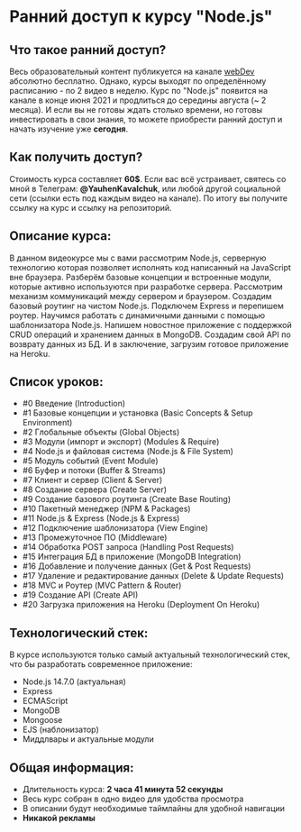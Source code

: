 
# Ранний доступ к курсу "Node.js"

## Что такое ранний доступ?
Весь образовательный контент публикуется на канале [webDev](http://youtube.com/YauhenKavalchuk) абсолютно бесплатно. Однако, курсы выходят по определённому расписанию - по 2 видео в неделю. Курс по "Node.js" появится на канале в конце июня 2021 и продлиться до середины августа (~ 2 месяца). И если вы не готовы ждать столько времени, но готовы инвестировать в свои знания, то можете приобрести ранний доступ и начать изучение уже **сегодня**.

## Как получить доступ?
Стоимость курса составляет **60$**.
Если вас всё устраивает, святесь со мной в Телеграм: **@YauhenKavalchuk**, или любой другой социальной сети (ссылки есть под каждым видео на канале). По итогу вы получите ссылку на курс и ссылку на репозиторий.

## Описание курса:
В данном видеокурсе мы с вами рассмотрим Node.js, серверную технологию которая позволяет исполнять код написанный на JavaScript вне браузера. Разберём базовые концепции и встроенные модули, которые активно используются при разработке сервера. Рассмотрим механизм коммуникаций между сервером и браузером. Создадим базовый роутинг на чистом Node.js. Подключем Express и перепишем роутер. Научимся работать с динамичными данными с помощью шаблонизатора Node.js. Напишем новостное приложение с поддержкой CRUD операций и хранением данных в MongoDB. Создадим свой API по возврату данных из БД. И в заключение, загрузим готовое приложение на Heroku. 

## Список уроков:
- #0 Введение (Introduction)
- #1 Базовые концепции и установка (Basic Concepts & Setup Environment)
- #2 Глобальные объекты (Global Objects)
- #3 Модули (импорт и экспорт) (Modules & Require)
- #4 Node.js и файловая система (Node.js & File System)
- #5 Модуль событий (Event Module)
- #6 Буфер и потоки (Buffer & Streams)
- #7 Клиент и сервер (Client & Server)
- #8 Создание сервера (Create Server)
- #9 Создание базового роутинга (Create Base Routing)
- #10 Пакетный менеджер (NPM & Packages)
- #11 Node.js & Express (Node.js & Express)
- #12 Подключение шаблонизатора (View Engine)
- #13 Промежуточное ПО (Middleware)
- #14 Обработка POST запроса (Handling Post Requests)
- #15 Интеграция БД в приложение (MongoDB Integration)
- #16 Добавление и получение данных (Get & Post Requests)
- #17 Удаление и редактирование данных (Delete & Update Requests)
- #18 MVC и Роутер (MVC Pattern & Router)
- #19 Создание API (Create API)
- #20 Загрузка приложения на Heroku (Deployment On Heroku)

## Технологический стек:
В курсе используются только самый актуальный технологический стек, что бы разработать современное приложение:

- Node.js 14.7.0 (актуальная)
- Express
- ECMAScript
- MongoDB
- Mongoose
- EJS (наблонизатор)
- Миддлвары и актуальные модули

## Общая информация:

- Длительность курса: **2 часа 41 минута 52 секунды**
- Весь курс собран в одно видео для удобства просмотра
- В описании будут необходимые таймлайны для удобной навигации
- **Никакой рекламы**
